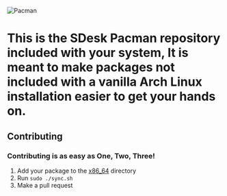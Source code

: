 ![Pacman](https://github.com/SteveStudios/sdesk-pacman/assets/90519370/64d55079-a006-4dee-b43f-32a6eab01beb)
# This is the SDesk Pacman repository included with your system, It is meant to make packages not included with a vanilla Arch Linux installation easier to get your hands on.

## Contributing
### Contributing is as easy as One, Two, Three!
1. Add your package to the [x86_64](https://github.com/SteveStudios/sdesk-pacman/tree/main/x86_64) directory
2. Run `sudo ./sync.sh`
3. Make a pull request
